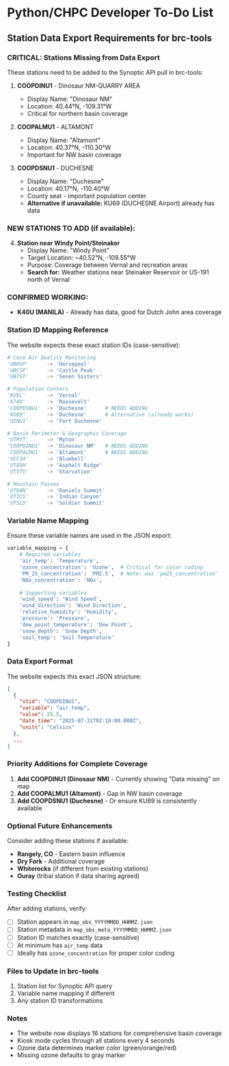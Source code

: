 # Python/CHPC Developer To-Do List
## Station Data Export Requirements for brc-tools

### CRITICAL: Stations Missing from Data Export
These stations need to be added to the Synoptic API pull in brc-tools:

1. **COOPDINU1** - Dinosaur NM-QUARRY AREA
   - Display Name: "Dinosaur NM"
   - Location: 40.44°N, -109.31°W
   - Critical for northern basin coverage
   
2. **COOPALMU1** - ALTAMONT
   - Display Name: "Altamont"
   - Location: 40.37°N, -110.30°W
   - Important for NW basin coverage

3. **COOPDSNU1** - DUCHESNE
   - Display Name: "Duchesne"
   - Location: 40.17°N, -110.40°W
   - County seat - important population center
   - **Alternative if unavailable:** KU69 (DUCHESNE Airport) already has data

### NEW STATIONS TO ADD (if available):
4. **Station near Windy Point/Steinaker**
   - Display Name: "Windy Point"
   - Target Location: ~40.52°N, -109.55°W
   - Purpose: Coverage between Vernal and recreation areas
   - **Search for:** Weather stations near Steinaker Reservoir or US-191 north of Vernal

### CONFIRMED WORKING:
- **K40U (MANILA)** - Already has data, good for Dutch John area coverage

### Station ID Mapping Reference
The website expects these exact station IDs (case-sensitive):

```python
# Core Air Quality Monitoring
'UBHSP'      -> 'Horsepool'
'UBCSP'      -> 'Castle Peak'
'UB7ST'      -> 'Seven Sisters'

# Population Centers
'KVEL'       -> 'Vernal'
'K74V'       -> 'Roosevelt'
'COOPDSNU1'  -> 'Duchesne'      # NEEDS ADDING
'KU69'       -> 'Duchesne'      # Alternative (already works)
'UINU1'      -> 'Fort Duchesne'

# Basin Perimeter & Geographic Coverage
'UTMYT'      -> 'Myton'
'COOPDINU1'  -> 'Dinosaur NM'   # NEEDS ADDING
'COOPALMU1'  -> 'Altamont'      # NEEDS ADDING
'UCC34'      -> 'Bluebell'
'UTASH'      -> 'Asphalt Ridge'
'UTSTV'      -> 'Starvation'

# Mountain Passes
'UTDAN'      -> 'Daniels Summit'
'UTICS'      -> 'Indian Canyon'
'UTSLD'      -> 'Soldier Summit'
```

### Variable Name Mapping
Ensure these variable names are used in the JSON export:

```python
variable_mapping = {
    # Required variables
    'air_temp': 'Temperature',
    'ozone_concentration': 'Ozone',  # Critical for color coding
    'PM_25_concentration': 'PM2.5',  # Note: was 'pm25_concentration' 
    'NOx_concentration': 'NOx',
    
    # Supporting variables
    'wind_speed': 'Wind Speed',
    'wind_direction': 'Wind Direction', 
    'relative_humidity': 'Humidity',
    'pressure': 'Pressure',
    'dew_point_temperature': 'Dew Point',
    'snow_depth': 'Snow Depth',
    'soil_temp': 'Soil Temperature'
}
```

### Data Export Format
The website expects this exact JSON structure:

```json
[
  {
    "stid": "COOPDINU1",
    "variable": "air_temp",
    "value": 25.5,
    "date_time": "2025-07-31T02:10:00.000Z",
    "units": "Celsius"
  },
  ...
]
```

### Priority Additions for Complete Coverage

1. **Add COOPDINU1 (Dinosaur NM)** - Currently showing "Data missing" on map
2. **Add COOPALMU1 (Altamont)** - Gap in NW basin coverage
3. **Add COOPDSNU1 (Duchesne)** - Or ensure KU69 is consistently available

### Optional Future Enhancements

Consider adding these stations if available:
- **Rangely, CO** - Eastern basin influence
- **Dry Fork** - Additional coverage
- **Whiterocks** (if different from existing stations)
- **Ouray** (tribal station if data sharing agreed)

### Testing Checklist
After adding stations, verify:
- [ ] Station appears in `map_obs_YYYYMMDD_HHMMZ.json`
- [ ] Station metadata in `map_obs_meta_YYYYMMDD_HHMMZ.json`
- [ ] Station ID matches exactly (case-sensitive)
- [ ] At minimum has `air_temp` data
- [ ] Ideally has `ozone_concentration` for proper color coding

### Files to Update in brc-tools
1. Station list for Synoptic API query
2. Variable name mapping if different
3. Any station ID transformations

### Notes
- The website now displays 16 stations for comprehensive basin coverage
- Kiosk mode cycles through all stations every 4 seconds
- Ozone data determines marker color (green/orange/red)
- Missing ozone defaults to gray marker